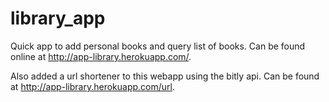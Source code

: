 library_app
===========
Quick app to add personal books and query list of books. Can be found online at http://app-library.herokuapp.com/.

Also added a url shortener to this webapp using the bitly api. Can be found at http://app-library.herokuapp.com/url.
